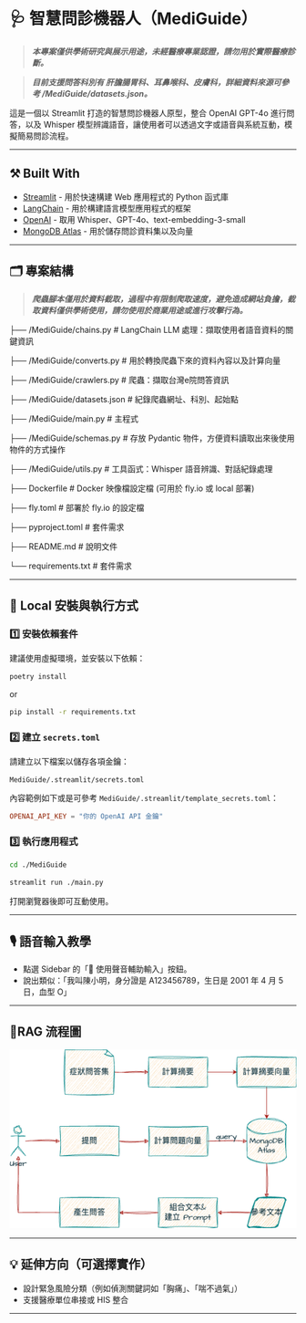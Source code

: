 # 🩺 智慧問診機器人（MediGuide）

> **_本專案僅供學術研究與展示用途，未經醫療專業認證，請勿用於實際醫療診斷。_**

> **_目前支援問答科別有 肝膽腸胃科、耳鼻喉科、皮膚科，詳細資料來源可參考 /MediGuide/datasets.json。_**

這是一個以 Streamlit 打造的智慧問診機器人原型，整合 OpenAI GPT-4o 進行問答，以及 Whisper 模型辨識語音，讓使用者可以透過文字或語音與系統互動，模擬簡易問診流程。

---

## ⚒️ Built With

- [Streamlit](https://streamlit.io/) - 用於快速構建 Web 應用程式的 Python 函式庫
- [LangChain](https://python.langchain.com/docs/get_started/introduction.html) - 用於構建語言模型應用程式的框架
- [OpenAI](https://platform.openai.com/docs/introduction) - 取用 Whisper、GPT-4o、text-embedding-3-small
- [MongoDB Atlas](https://www.mongodb.com/atlas/) - 用於儲存問診資料集以及向量

---

## 🗂️ 專案結構

> **_爬蟲腳本僅用於資料截取，過程中有限制爬取速度，避免造成網站負擔，截取資料僅供學術使用，請勿使用於商業用途或進行攻擊行為。_**

├── /MediGuide/chains.py           # LangChain LLM 處理：擷取使用者語音資料的關鍵資訊

├── /MediGuide/converts.py           # 用於轉換爬蟲下來的資料內容以及計算向量

├── /MediGuide/crawlers.py           # 爬蟲：擷取台灣e院問答資訊

├── /MediGuide/datasets.json           # 紀錄爬蟲網址、科別、起始點

├── /MediGuide/main.py              # 主程式

├── /MediGuide/schemas.py            # 存放 Pydantic 物件，方便資料讀取出來後使用物件的方式操作

├── /MediGuide/utils.py            # 工具函式：Whisper 語音辨識、對話紀錄處理

├── Dockerfile    # Docker 映像檔設定檔 (可用於 fly.io 或 local 部署)

├── fly.toml    # 部署於 fly.io 的設定檔

├── pyproject.toml    # 套件需求

├── README.md           # 說明文件

└── requirements.txt    # 套件需求

---

## 🚀 Local 安裝與執行方式

### 1️⃣ 安裝依賴套件
建議使用虛擬環境，並安裝以下依賴：

```bash
poetry install
```

or 
```bash
pip install -r requirements.txt
```

### 2️⃣ 建立 `secrets.toml`

請建立以下檔案以儲存各項金鑰：

```
MediGuide/.streamlit/secrets.toml
```

內容範例如下或是可參考 `MediGuide/.streamlit/template_secrets.toml`：

```toml
OPENAI_API_KEY = "你的 OpenAI API 金鑰"
```

### 3️⃣ 執行應用程式

```bash
cd ./MediGuide
```

```bash
streamlit run ./main.py
```

打開瀏覽器後即可互動使用。

---

## 🎙️ 語音輸入教學

- 點選 Sidebar 的「🎤 使用聲音輔助輸入」按鈕。
- 說出類似：「我叫陳小明，身分證是 A123456789，生日是 2001 年 4 月 5 日，血型 O」

---

## 🔄RAG 流程圖

![RAG 流程圖](https://github.com/nickchen1998/Mediguide/blob/main/assets/RAG%20流程圖.png?raw=true)

---

## 💡 延伸方向（可選擇實作）

- 設計緊急風險分類（例如偵測關鍵詞如「胸痛」、「喘不過氣」）
- 支援醫療單位串接或 HIS 整合

---
